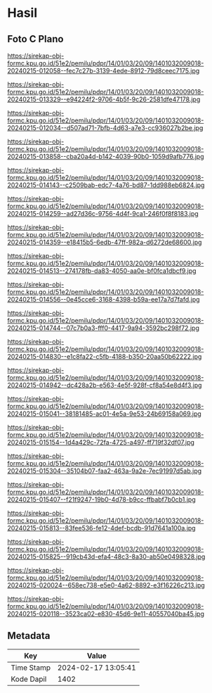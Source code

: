 # Hasil

## Foto C Plano

https://sirekap-obj-formc.kpu.go.id/51e2/pemilu/pdpr/14/01/03/20/09/1401032009018-20240215-012058--fec7c27b-3139-4ede-8912-79d8ceec7175.jpg

https://sirekap-obj-formc.kpu.go.id/51e2/pemilu/pdpr/14/01/03/20/09/1401032009018-20240215-013329--e94224f2-9706-4b5f-9c26-2581dfe47178.jpg

https://sirekap-obj-formc.kpu.go.id/51e2/pemilu/pdpr/14/01/03/20/09/1401032009018-20240215-012034--d507ad71-7bfb-4d63-a7e3-cc936027b2be.jpg

https://sirekap-obj-formc.kpu.go.id/51e2/pemilu/pdpr/14/01/03/20/09/1401032009018-20240215-013858--cba20a4d-b142-4039-90b0-1059d9afb776.jpg

https://sirekap-obj-formc.kpu.go.id/51e2/pemilu/pdpr/14/01/03/20/09/1401032009018-20240215-014143--c2509bab-edc7-4a76-bd87-1dd988eb6824.jpg

https://sirekap-obj-formc.kpu.go.id/51e2/pemilu/pdpr/14/01/03/20/09/1401032009018-20240215-014259--ad27d36c-9756-4d4f-9ca1-246f0f8f8183.jpg

https://sirekap-obj-formc.kpu.go.id/51e2/pemilu/pdpr/14/01/03/20/09/1401032009018-20240215-014359--e18415b5-6edb-47ff-982a-d6272de68600.jpg

https://sirekap-obj-formc.kpu.go.id/51e2/pemilu/pdpr/14/01/03/20/09/1401032009018-20240215-014513--274178fb-da83-4050-aa0e-bf0fca1dbcf9.jpg

https://sirekap-obj-formc.kpu.go.id/51e2/pemilu/pdpr/14/01/03/20/09/1401032009018-20240215-014556--0e45cce6-3168-4398-b59a-ee17a7d7fafd.jpg

https://sirekap-obj-formc.kpu.go.id/51e2/pemilu/pdpr/14/01/03/20/09/1401032009018-20240215-014744--07c7b0a3-fff0-4417-9a94-3592bc298f72.jpg

https://sirekap-obj-formc.kpu.go.id/51e2/pemilu/pdpr/14/01/03/20/09/1401032009018-20240215-014830--e1c8fa22-c5fb-4188-b350-20aa50b62222.jpg

https://sirekap-obj-formc.kpu.go.id/51e2/pemilu/pdpr/14/01/03/20/09/1401032009018-20240215-014942--dc428a2b-e563-4e5f-928f-cf8a54e8d4f3.jpg

https://sirekap-obj-formc.kpu.go.id/51e2/pemilu/pdpr/14/01/03/20/09/1401032009018-20240215-015041--38181485-ac01-4e5a-9e53-24b69158a069.jpg

https://sirekap-obj-formc.kpu.go.id/51e2/pemilu/pdpr/14/01/03/20/09/1401032009018-20240215-015154--1d4a429c-72fa-4725-a497-ff719f32df07.jpg

https://sirekap-obj-formc.kpu.go.id/51e2/pemilu/pdpr/14/01/03/20/09/1401032009018-20240215-015304--35104b07-faa2-463a-9a2e-7ec91997d5ab.jpg

https://sirekap-obj-formc.kpu.go.id/51e2/pemilu/pdpr/14/01/03/20/09/1401032009018-20240215-015407--f21f9247-19b0-4d78-b9cc-ffbabf7b0cb1.jpg

https://sirekap-obj-formc.kpu.go.id/51e2/pemilu/pdpr/14/01/03/20/09/1401032009018-20240215-015813--83fee536-fe12-4def-bcdb-91d7641a100a.jpg

https://sirekap-obj-formc.kpu.go.id/51e2/pemilu/pdpr/14/01/03/20/09/1401032009018-20240215-015825--919cb43d-efa4-48c3-8a30-ab50e0498328.jpg

https://sirekap-obj-formc.kpu.go.id/51e2/pemilu/pdpr/14/01/03/20/09/1401032009018-20240215-020024--658ec738-e5e0-4a62-8892-e3f16226c213.jpg

https://sirekap-obj-formc.kpu.go.id/51e2/pemilu/pdpr/14/01/03/20/09/1401032009018-20240215-020118--3523ca02-e830-45d6-9e11-40557040ba45.jpg


## Metadata

| Key        | Value               |
| ---------- | ------------------- |
| Time Stamp | 2024-02-17 13:05:41 |
| Kode Dapil | 1402                |



